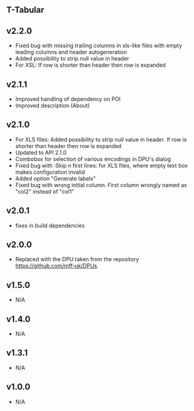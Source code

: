 T-Tabular
----------

v2.2.0
---
* Fixed bug with missing trailing columns in xls-like files with empty leading columns and header autogeneration
* Added possibility to strip null value in header
* For XSL: If row is shorter than header then row is expanded

v2.1.1
---
* Improved handling of dependency on POI
* Improved description (About)

v2.1.0
---
* For XLS files: Added possibility to strip null value in header. If row is shorter than header then row is expanded
* Updated to API 2.1.0
* Combobox for selection of various encodings in DPU's dialog
* Fixed bug with :Skip n first lines: for XLS files, where empty text box makes configuration invalid
* Added option "Generate labels"
* Fixed bug with wrong initial column. First column wrongly named as "col2" instead of "col1"

v2.0.1
---
* fixes in build dependencies

v2.0.0
---
* Replaced with the DPU taken from the repository https://github.com/mff-uk/DPUs.

v1.5.0
---
* N/A

v1.4.0
---
* N/A

v1.3.1
---
* N/A

v1.0.0
---
* N/A

